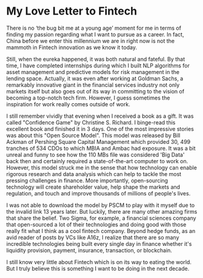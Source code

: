 # My Love Letter to Fintech
There is no ‘the bug bit me at a young age’ moment for me in terms of finding my passion regarding what I want to pursue as a career. In fact, China before we enter this millennium we are in right now is not the mammoth in Fintech innovation as we know it today.

Still, when the eureka happened, it was both natural and fateful. By that time, I have completed internships during which I built NLP algorithms for asset management and predictive models for risk management in the lending space. Actually, it was even after working at Goldman Sachs, a remarkably innovative giant in the financial services industry not only markets itself but also goes out of its way in committing to the vision of becoming a top-notch tech firm. However, I guess sometimes the inspiration for work really comes outside of work.

I still remember vividly that evening when I received a book as a gift. It was called "Confidence Game" by Christine S. Richard. I binge-read this excellent book and finished it in 3 days. One of the most impressive stories was about this "Open Source Model". This model was released by Bill Ackman of Pershing Square Capital Management which provided 30, 499 tranches of 534 CDOs to which MBIA and Ambac had exposure. It was a bit unreal and funny to see how the 110 MBs file was considered 'Big Data' back then and certainly required a state-of-the-art computer to work on. However, this model struck me in the sense that how technology can enable rigorous research and data analysis which can help to tackle the most pressing challenges in finance. More importantly, open-sourcing technology will create shareholder value, help shape the markets and regulation, and touch and improve thousands of millions of people's lives.

I was not able to download the model by PSCM to play with it myself due to the invalid link 13 years later. But luckily, there are many other amazing firms that share the belief. Two Sigma, for example, a financial sciences company that open-sourced a lot of their technologies and doing good with those really fit what I think as a cool fintech company. Beyond hedge funds, as an avid reader of posts by VCs like A16z, I realize that there are so many incredible technologies being built every single day in finance whether it's liquidity provision, payment, insurance, transaction, or blockchain.

I still know very little about Fintech which is on its way to eating the world. But I truly believe this is something I want to be doing in the next decade.
